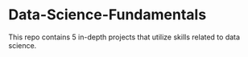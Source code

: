 # Data-Science-Fundamentals
This repo contains 5 in-depth projects that utilize skills related to data science.

